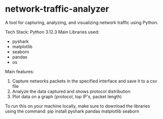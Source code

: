 # network-traffic-analyzer
A tool for capturing, analyzing, and visualizing network traffic using Python. 

Tech Stack: Python 3.12.3
Main Libraries used: 
- pyshark
- matplotlib
- seaborn
- pandas
- os

Main features:
1. Capture networks packets in the specified interface and save it to a csv file
2. Analyze the data captured and shows protocol distribution
3. Plot data on a graph (protocol, top IP's, packet length)

To run this on your machine locally, make sure to download the libraries using the command:
pip install pyshark pandas matplotlib seaborn
